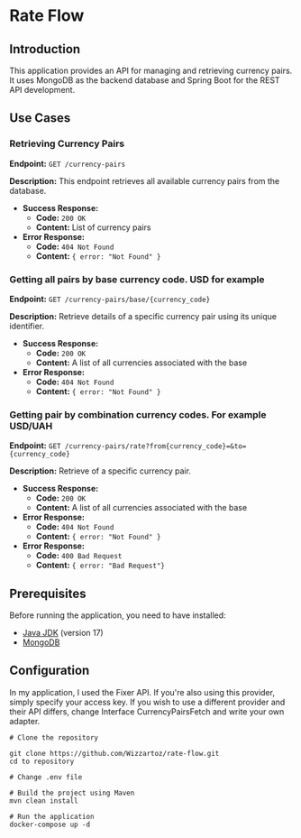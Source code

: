 # Rate Flow

## Introduction

This application provides an API for managing and retrieving currency pairs. It uses MongoDB as the backend database and Spring Boot for the REST API development.

## Use Cases

### Retrieving Currency Pairs

**Endpoint:** `GET /currency-pairs`

**Description:** This endpoint retrieves all available currency pairs from the database.

- **Success Response:**
    - **Code:** `200 OK`
    - **Content:** List of currency pairs
- **Error Response:**
    - **Code:** `404 Not Found`
    - **Content:** `{ error: "Not Found" }`

### Getting all pairs by base currency code. USD for example

**Endpoint:** `GET /currency-pairs/base/{currency_code}`

**Description:** Retrieve details of a specific currency pair using its unique identifier.

- **Success Response:**
    - **Code:** `200 OK`
    - **Content:** A list of all currencies associated with the base
- **Error Response:**
    - **Code:** `404 Not Found`
    - **Content:** `{ error: "Not Found" }`

### Getting pair by combination currency codes. For example USD/UAH

**Endpoint:** `GET /currency-pairs/rate?from{currency_code}=&to={currency_code}`

**Description:** Retrieve of a specific currency pair.

- **Success Response:**
    - **Code:** `200 OK`
    - **Content:** A list of all currencies associated with the base
- **Error Response:**
    - **Code:** `404 Not Found`
    - **Content:** `{ error: "Not Found" }`
- **Error Response:**
  - **Code:** `400 Bad Request`
  - **Content:** `{ error: "Bad Request"}`

    
## Prerequisites

Before running the application, you need to have installed:

- [Java JDK](https://www.oracle.com/java/technologies/javase-jdk11-downloads.html) (version 17)
- [MongoDB](https://www.mongodb.com/try/download/community)

## Configuration
In my application, I used the Fixer API. If you're also using this provider, simply specify your access key. If you wish to use a different provider and their API differs, change Interface CurrencyPairsFetch and write your own adapter.

```properties
# Clone the repository

git clone https://github.com/Wizzartoz/rate-flow.git
cd to repository

# Change .env file

# Build the project using Maven
mvn clean install

# Run the application
docker-compose up -d